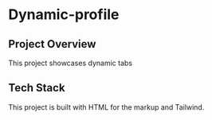 # Dynamic-profile
## Project Overview 
This project showcases dynamic tabs
## Tech Stack
This project is built with HTML for the markup and Tailwind.